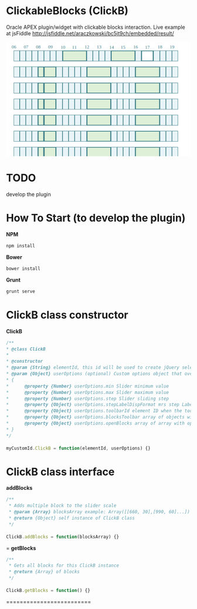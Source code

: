 ClickableBlocks (ClickB)
===================

Oracle APEX plugin/widget with clickable blocks interaction.
Live example at jsFiddle http://jsfiddle.net/araczkowski/bc5jt9ch/embedded/result/


![alt tag](https://raw.githubusercontent.com/araczkowski/ClickableBlocks/master/app/images/ClickB.png)


TODO
===========================

develop the plugin


How To Start (to develop the plugin)
===========================

**NPM**
```javascript
npm install
```

**Bower**
```javascript
bower install
```

**Grunt**
```javascript
grunt serve
```


ClickB class constructor
===========================
**ClickB**
```javascript
/**
* @class ClickB
*
* @constructor
* @param {String} elementId, this id will be used to create jQuery selector
* @param {Object} userOptions (optional) Custom options object that overrides default
* {
*      @property {Number} userOptions.min Slider minimum value
*      @property {Number} userOptions.max Slider maximum value
*      @property {Number} userOptions.step Slider sliding step
*      @property {Object} userOptions.stepLabelDispFormat mrs step Label format default hh24
*      @property {Object} userOptions.toolbarId element ID when the toolbar shoud by created
*      @property {Object} userOptions.blocksToolbar array of objects with blocks description
*      @property {Object} userOptions.openBlocks array of array with open blocks data
* }
*/

myCustomId.ClickB = function(elementId, userOptions) {}
```


ClickB class interface
=========================


**addBlocks**
```javascript
/**
 * Adds multiple block to the slider scale
 * @param {Array} blocksArray example: Array([[660, 30],[990, 60]...])
 * @return {Object} self instance of ClickB class
 */

ClickB.addBlocks = function(blocksArray) {}
```

=
**getBlocks**
```javascript
/**
 * Gets all blocks for this ClickB instance
 * @return {Array} of blocks
 */

ClickB.getBlocks = function() {}
```
=========================




